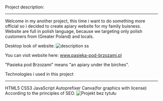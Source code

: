 Project description:
____________

Welcome in my another project, this time i want to do something more official so i decided to create apiary website for my family buisness. Website are full in polish language, because we targeting only polish customers from (Greater Poland) and locals.

Desktop look of website:
![description ss](https://user-images.githubusercontent.com/87094041/185352540-8e2840a0-d533-46ce-8221-0b6525b5302d.png)

You can visit website here:
www.pasieka-pod-brzozami.pl

"Pasieka pod Brzozami" means "an apiary under the birches".

Technologies i used in this project
____________

HTML5 
CSS3
JavaScript
Autoprefixer
Canva(for graphics with license)
According to the principles of SEO.
![Projekt bez tytułu](https://user-images.githubusercontent.com/87094041/185352710-04a52261-b9eb-4f46-ac9f-ad0e555927bf.png)





